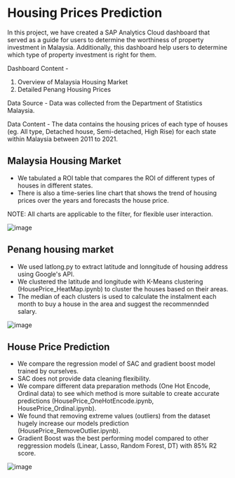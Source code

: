 # Housing Prices Prediction
In this project, we have created a SAP Analytics Cloud dashboard that served as a guide for users to determine the worthiness of property investment in Malaysia. 
Additionally, this dashboard help users to determine which type of property investment is right for them. 

Dashboard Content - 
1. Overview of Malaysia Housing Market
2. Detailed Penang Housing Prices

Data Source - 
Data was collected from the Department of Statistics Malaysia. 

Data Content -
The data contains the housing prices of each type of houses (eg. All type, Detached house, Semi-detached, High Rise) for each state within Malaysia between 2011 to 2021.

## Malaysia Housing Market
<ul>
  <li>We tabulated a ROI table that compares the ROI of different types of houses in different states. 
</li>
  <li>There is also a time-series line chart that shows the trend of housing prices over the years and forecasts the house price.
</li>
</ul>

NOTE: All charts are applicable to the filter, for flexible user interaction.

![image](https://user-images.githubusercontent.com/55709960/157467296-162760c0-b788-43db-a742-0e748148029d.png)

## Penang housing market
<ul>
  <li>We used latlong.py to extract latitude and lonngitude of housing address using Google's API. 
</li>
  <li>We clustered the latitude and longitude with K-Means clustering (HousePrice_HeatMap.ipynb) to cluster the houses based on their areas.
</li>
  <li>The median of each clusters is used to calculate the instalment each month to buy a house in the area and suggest the recommennded salary.
</li>
</ul>

![image](https://user-images.githubusercontent.com/55709960/157468021-6f23eee2-5e0f-44b4-95a2-ebd0063e23a2.png)

## House Price Prediction
<ul>
  <li>We compare the regression model of SAC and gradient boost model trained by ourselves.
</li>
  <li>SAC does not provide data cleaning flexibility. 
</li>
  <li>We compare different data preparation methods (One Hot Encode, Ordinal data) to see which method is more suitable to create accurate predictions (HousePrice_OneHotEncode.ipynb, HousePrice_Ordinal.ipynb). 
</li>
  <li>We found that removing extreme values (outliers) from the dataset hugely increase our models prediction (HousePrice_RemoveOutlier.ipynb). 
</li>
  <li>Gradient Boost was the best performing model compared to other reggression models (Linear, Lasso, Random Forest, DT) with 85% R2 score.
</li>
</ul>

![image](https://user-images.githubusercontent.com/55709960/157468791-a8e5f4d8-24a8-402b-be47-c2709381339b.png)
